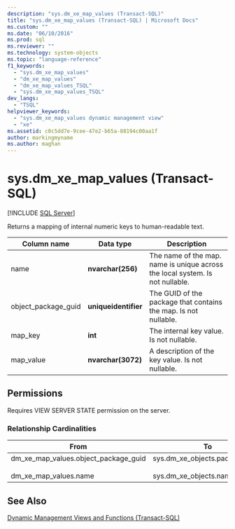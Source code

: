 ```yaml
---
description: "sys.dm_xe_map_values (Transact-SQL)"
title: "sys.dm_xe_map_values (Transact-SQL) | Microsoft Docs"
ms.custom: ""
ms.date: "06/10/2016"
ms.prod: sql
ms.reviewer: ""
ms.technology: system-objects
ms.topic: "language-reference"
f1_keywords: 
  - "sys.dm_xe_map_values"
  - "dm_xe_map_values"
  - "dm_xe_map_values_TSQL"
  - "sys.dm_xe_map_values_TSQL"
dev_langs: 
  - "TSQL"
helpviewer_keywords: 
  - "sys.dm_xe_map_values dynamic management view"
  - "xe"
ms.assetid: c0c5dd7e-9cee-47e2-b65a-88194c00aa1f
author: markingmyname
ms.author: maghan
---
```

# sys.dm_xe_map_values (Transact-SQL)
[!INCLUDE [SQL Server](../../includes/applies-to-version/sqlserver.md)]

  Returns a mapping of internal numeric keys to human-readable text.  
 
|Column name|Data type|Description|  
|-----------------|---------------|-----------------|  
|name|**nvarchar(256)**|The name of the map. name is unique across the local system. Is not nullable.|  
|object_package_guid|**uniqueidentifier**|The GUID of the package that contains the map. Is not nullable.|  
|map_key|**int**|The internal key value. Is not nullable.|  
|map_value|**nvarchar(3072)**|A description of the key value. Is not nullable.|  
  
## Permissions  
 Requires VIEW SERVER STATE permission on the server.  
  
### Relationship Cardinalities  
  
|From|To|Relationship|  
|----------|--------|------------------|  
|dm_xe_map_values.object_package_guid<br /><br /> dm_xe_map_values.name|sys.dm_xe_objects.package_guid<br /><br /> sys.dm_xe_objects.name|Many-to-one| 
  
## See Also  
 [Dynamic Management Views and Functions &#40;Transact-SQL&#41;](~/relational-databases/system-dynamic-management-views/system-dynamic-management-views.md)  
  
  

